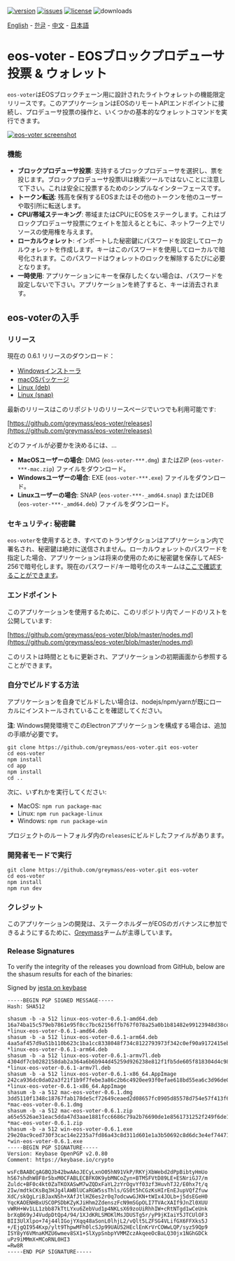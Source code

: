 [![version](https://img.shields.io/github/release/greymass/eos-voter/all.svg)](https://github.com/greymass/eos-voter/releases)
[![issues](https://img.shields.io/github/issues/greymass/eos-voter.svg)](https://github.com/greymass/eos-voter/issues)
[![license](https://img.shields.io/badge/license-MIT-blue.svg)](https://raw.githubusercontent.com/greymass/eos-voter/master/LICENSE)
![downloads](https://img.shields.io/github/downloads/greymass/eos-voter/total.svg)

[English](https://github.com/greymass/eos-voter/blob/master/README.md) - [한글](https://github.com/greymass/eos-voter/blob/master/README.kr.md) - [中文](https://github.com/greymass/eos-voter/blob/master/README.zh.md) - [日本語](https://github.com/greymass/eos-voter/blob/master/README.ja.md)

# eos-voter - EOSブロックプロデューサ投票 & ウォレット

`eos-voter`はEOSブロックチェーン用に設計されたライトウォレットの機能限定リリースです。このアプリケーションはEOSのリモートAPIエンドポイントに接続し、プロデューサ投票の操作と、いくつかの基本的なウォレットコマンドを実行できます。

[![eos-voter screenshot](https://raw.githubusercontent.com/greymass/eos-voter/master/eos-voter.png)](https://raw.githubusercontent.com/greymass/eos-voter/master/eos-voter.png)

### 機能

- **ブロックプロデューサ投票**: 支持するブロックプロデューサを選択し、票を投じます。ブロックプロデューサ投票UIは検索ツールではないことに注意して下さい。これは安全に投票するためのシンプルなインターフェースです。
- **トークン転送**: 残高を保有するEOSまたはその他のトークンを他のユーザーや取引所に転送します。
- **CPU/帯域ステーキング**: 帯域またはCPUにEOSをステークします。これはブロックプロデューサ投票にウェイトを加えるとともに、ネットワーク上でリソースの使用権を与えます。
- **ローカルウォレット**: インポートした秘密鍵にパスワードを設定してローカルウォレットを作成します。キーはこのパスワードを使用してローカルで暗号化されます。このパスワードはウォレットのロックを解除するたびに必要となります。
- **一時使用**: アプリケーションにキーを保存したくない場合は、パスワードを設定しないで下さい。アプリケーションを終了すると、キーは消去されます。

## eos-voterの入手

### リリース

現在の 0.6.1 リリースのダウンロード：

- [Windowsインストーラ](https://github.com/greymass/eos-voter/releases/download/v0.6.1/win-eos-voter-0.6.1.exe)
- [macOSパッケージ](https://github.com/greymass/eos-voter/releases/download/v0.6.1/mac-eos-voter-0.6.1.dmg)
- [Linux (deb)](https://github.com/greymass/eos-voter/releases/download/v0.6.1/linux-eos-voter-0.6.1-amd64.deb)
- [Linux (snap)](https://github.com/greymass/eos-voter/releases/download/v0.6.1/linux-eos-voter-0.6.1-amd64.snap)

最新のリリースはこのリポジトリのリリースページでいつでも利用可能です:

[https://github.com/greymass/eos-voter/releases](https://github.com/greymass/eos-voter/releases)

どのファイルが必要かを決めるには、...

- **MacOSユーザーの場合**: DMG (`eos-voter-***.dmg`) またはZIP (`eos-voter-***-mac.zip`) ファイルをダウンロード。
- **Windowsユーザーの場合**: EXE (`eos-voter-***.exe`) ファイルをダウンロード。
- **Linuxユーザーの場合**: SNAP (`eos-voter-***-_amd64.snap`) またはDEB (`eos-voter-***-_amd64.deb`) ファイルをダウンロード。

### セキュリティ: 秘密鍵

`eos-voter`を使用するとき、すべてのトランザクションはアプリケーション内で署名され、秘密鍵は絶対に送信されません。ローカルウォレットのパスワードを指定した場合、アプリケーションは将来の使用のために秘密鍵を保存してAES-256で暗号化します。現在のパスワード/キー暗号化のスキームは[ここで確認することができます](https://github.com/aaroncox/eos-voter/blob/master/app/shared/actions/wallet.js#L71-L86)。

### エンドポイント

このアプリケーションを使用するために、このリポジトリ内でノードのリストを公開しています:

[https://github.com/greymass/eos-voter/blob/master/nodes.md](https://github.com/greymass/eos-voter/blob/master/nodes.md)

このリストは時間とともに更新され、アプリケーションの初期画面から参照することができます。

### 自分でビルドする方法

アプリケーションを自身でビルドしたい場合は、nodejs/npm/yarnが既にローカルにインストールされていることを確認してください。

**注**: Windows開発環境でこのElectronアプリケーションを構成する場合は、追加の手順が必要です。

```
git clone https://github.com/greymass/eos-voter.git eos-voter
cd eos-voter
npm install
cd app
npm install
cd ..
```

次に、いずれかを実行してください:

- MacOS: `npm run package-mac`
- Linux: `npm run package-linux`
- Windows: `npm run package-win`

プロジェクトのルートフォルダ内の`releases`にビルドしたファイルがあります。

### 開発者モードで実行

```
git clone https://github.com/greymass/eos-voter.git eos-voter
cd eos-voter
npm install
npm run dev
```

### クレジット

このアプリケーションの開発は、ステークホルダーがEOSのガバナンスに参加できるようにするために、[Greymass](https://greymass.com)チームが主導しています。

### Release Signatures

To verify the integrity of the releases you download from GitHub, below are the shasum results for each of the binaries:

Signed by [jesta on keybase](https://keybase.io/jesta)

```
-----BEGIN PGP SIGNED MESSAGE-----
Hash: SHA512

shasum -b -a 512 linux-eos-voter-0.6.1-amd64.deb
16a74ba15c579eb7861e95f8cc7bc62156ffb767f078a25a0b1b81482e99123948d38ced23060166800696365df96ebb53fbdb8ff56d6680f49089a9ae2ac019 *linux-eos-voter-0.6.1-amd64.deb
shasum -b -a 512 linux-eos-voter-0.6.1-arm64.deb
4aa5af457d9a51b110b623c1ba1cc8338048f734c8122793973f342c0ef90a9172415eb81ff4aa7aee63459f77387007ba0d546e8700d62457dcad57c77ee85e *linux-eos-voter-0.6.1-arm64.deb
shasum -b -a 512 linux-eos-voter-0.6.1-armv7l.deb
4304df7cb0282158dab2a364a6b6b944d45259d926238e812f1fb5de605f818304d4c98619973fb0e7c61c9e903dcf07a2bc071e5f7780f2ee40ba7123f7b874 *linux-eos-voter-0.6.1-armv7l.deb
shasum -b -a 512 linux-eos-voter-0.6.1-x86_64.AppImage
242ca936dc0da02a3f21f1b9f7febe3a86c2b6c4920ee93f0efae618bd55ea6c3d96de07339d0fa3ac2bcb6e9ce28475fe50667cdb16187f77691bad7c198302 *linux-eos-voter-0.6.1-x86_64.AppImage
shasum -b -a 512 mac-eos-voter-0.6.1.dmg
3dd5110f1348c18767fab178de5cf72649ceaed2d08657fc0905d85578d754e57f413f6a9dd608a05fb402c9e8ac02e9e5b9d3ccb41b0ab37bbcb791d8e5040e *mac-eos-voter-0.6.1.dmg
shasum -b -a 512 mac-eos-voter-0.6.1.zip
a65e5526ae31eac5dda47d3aae1881fcc6686c79a2b76690de1e8561731252f249f6de1020fcaef46a307e1984cc2634e7aeadcb21cc65954b2f8ab0103e84dc *mac-eos-voter-0.6.1.zip
shasum -b -a 512 win-eos-voter-0.6.1.exe
29e20ac9ced730f3cac14e2235a7fd86a43c8d311d601e1a3b50692c8d6dc3e4ef74471c4e43b56146a79caa0743df110cd2bdf8bc20a0cc17b22d84e9c457ad *win-eos-voter-0.6.1.exe
-----BEGIN PGP SIGNATURE-----
Version: Keybase OpenPGP v2.0.80
Comment: https://keybase.io/crypto

wsFcBAABCgAGBQJb42bwAAoJECyLxnO05hN91VkP/RKYjXbWebd2dPpBibtyHmUo
hS67shdhW8F8r5bxM0CFABLECBFK0K9ybMNCoZyn+BTMSFVtD89LE+ESNriGJ7/m
Zuldc+BF0c4kt0ZaTKOXASwM7wZQDxFaYL2zYrOgvYf03zf3HuvhTJ2/E0hx7t/q
2Iw/mdtkCKsBq3HJg4lAWBlUCaRGW5ssThls/GS0t5hCGzKsHIrEnEJupVQfZfuw
XdC/skQgLriBJaxNSh+XAfJtlHZ6es2r0q7odcwwGJKN+tWIx4JOLb+j5dsEGeH0
YqcKAOENHBxUSCOPSDbKZyKJiHhm2ZdenszFcN9mSGpOLI7TVAcXAIf9JnZl0XUU
vWRH+Wv1LL1zbb87kTtLYxu6ZebVud1p4NKLsX69zoUiRhhIW+cRtNTgd1wCeUnk
brXqB69yJ4VudpDtQp4/94/1XJdKRLSMOKlMsJDUSTg5r/yP9jKIaiY5JTCUlOF3
BII3UlXlpo+74j44lIGojYXqq48aSonL0lhjL2/vQlt5LZFSG4VLifGX6FFXks5J
+/EjgQI954Kxp/ylt9ThpwMFh0lcSJp99UAU52HEclEnKrVrCOWwLQP/syz59Qp9
ISY8yY6VMnaKMZU6wmev8SX1+SlXypSnbpYVMMZczAkqeeOcBaLQ30jx1NGhGDCk
uPz9iMMmX+MCoRNL0HI3
=Rw8R
-----END PGP SIGNATURE-----
```

